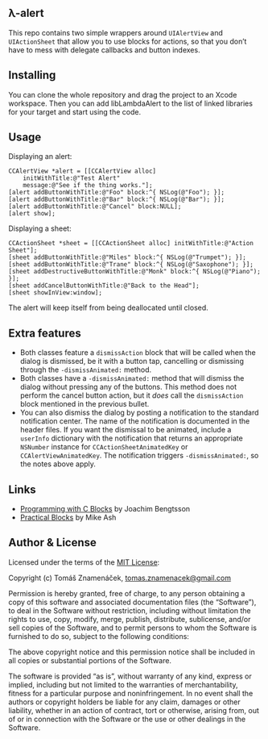 λ-alert
-------

This repo contains two simple wrappers around `UIAlertView` and `UIActionSheet`
that allow you to use blocks for actions, so that you don’t have to mess with
delegate callbacks and button indexes.

Installing
----------

You can clone the whole repository and drag the project to an Xcode workspace.
Then you can add libLambdaAlert to the list of linked libraries for your target
and start using the code.

Usage
-----

Displaying an alert:

    CCAlertView *alert = [[CCAlertView alloc]
        initWithTitle:@"Test Alert"
        message:@"See if the thing works."];
    [alert addButtonWithTitle:@"Foo" block:^{ NSLog(@"Foo"); }];
    [alert addButtonWithTitle:@"Bar" block:^{ NSLog(@"Bar"); }];
    [alert addButtonWithTitle:@"Cancel" block:NULL];
    [alert show];

Displaying a sheet:

    CCActionSheet *sheet = [[CCActionSheet alloc] initWithTitle:@"Action Sheet"];
    [sheet addButtonWithTitle:@"Miles" block:^{ NSLog(@"Trumpet"); }];
    [sheet addButtonWithTitle:@"Trane" block:^{ NSLog(@"Saxophone"); }];
    [sheet addDestructiveButtonWithTitle:@"Monk" block:^{ NSLog(@"Piano"); }];
    [sheet addCancelButtonWithTitle:@"Back to the Head"];
    [sheet showInView:window];

The alert will keep itself from being deallocated until closed.

Extra features
--------------

* Both classes feature a `dismissAction` block that will be called when the
  dialog is dismissed, be it with a button tap, cancelling or dismissing
  through the `-dismissAnimated:` method.
* Both classes have a `-dismissAnimated:` method that will dismiss the dialog
  without pressing any of the buttons. This method does not perform the cancel
  button action, but it *does* call the `dismissAction` block mentioned in the
  previous bullet.
* You can also dismiss the dialog by posting a notification to the standard
  notification center. The name of the notification is documented in the header
  files. If you want the dismissal to be animated, include a `userInfo`
  dictionary with the notification that returns an appropriate `NSNumber`
  instance for `CCActionSheetAnimatedKey` or `CCAlertViewAnimatedKey`. The
  notification triggers `-dismissAnimated:`, so the notes above apply.

Links
-----

* [Programming with C Blocks][1] by Joachim Bengtsson
* [Practical Blocks][2] by Mike Ash

[1]: http://thirdcog.eu/pwcblocks/
[2]: http://www.mikeash.com/pyblog/friday-qa-2009-08-14-practical-blocks.html

Author & License
----------------

Licensed under the terms of the [MIT License][mit]:

Copyright (c) Tomáš Znamenáček, <tomas.znamenacek@gmail.com>

Permission is hereby granted, free of charge, to any person obtaining a copy
of this software and associated documentation files (the “Software”), to deal
in the Software without restriction, including without limitation the rights
to use, copy, modify, merge, publish, distribute, sublicense, and/or sell
copies of the Software, and to permit persons to whom the Software is
furnished to do so, subject to the following conditions:

The above copyright notice and this permission notice shall be included in
all copies or substantial portions of the Software.

The software is provided “as is”, without warranty of any kind, express or
implied, including but not limited to the warranties of merchantability,
fitness for a particular purpose and noninfringement. In no event shall the
authors or copyright holders be liable for any claim, damages or other
liability, whether in an action of contract, tort or otherwise, arising from,
out of or in connection with the Software or the use or other dealings in
the Software.

[mit]: http://www.opensource.org/licenses/mit-license.php
